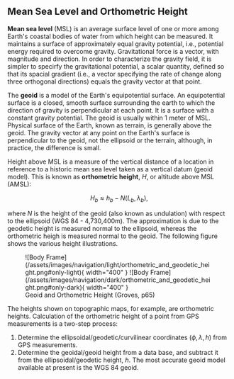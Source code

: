 ## Mean Sea Level and Orthometric Height

**Mean sea level** (MSL) is an average surface level of one or more among Earth's coastal bodies of water from which height can be measured. It maintains a
surface of approximately equal gravity potential, i.e., potential energy
required to overcome gravity. Gravitational force is a vector, with magnitude and direction. In order to characterize the gravity field, it is simpler to specirfy the gravitational potential, a scalar quantity, defined so that its spacial gradient (i.e., a vector specifying the rate of change along three orthogonal directions) equals the gravity vector at that point.


The **geoid** is a model of the Earth's equipotential surface. An equipotential surface is a closed, smooth surface surrounding the earth to which the direction of gravity is perpendicular at each point. It is a surface with a constant gravity potential. The geoid is usually within 1 meter of MSL. Physical surface of the Earth, known as terrain, is generally above the geoid. The gravity vector at any point on the Earth's surface is perpendicular to the geoid, not the
ellipsoid or the terrain, although, in practice, the difference is small.

Height above MSL is a measure of the vertical distance of a location in reference to a historic mean sea level taken as a vertical datum (geoid model). This is known as  **orthometric height**, $H$, or altitude above MSL (AMSL):

$$
H_b \approx h_b - N(L_b, \lambda_b),
$$

where $N$ is the height of the geoid (also known as undulation) with respect to the ellipsoid (WGS 84 - 4,730,400m). The approximation is due to the geodetic height is measured normal to the ellipsoid, whereas the orthometric heigh is measured normal to the geoid. The following figure shows the various height illustrations.

<figure markdown>
  ![Body Frame](/assets/images/navigation/light/orthometric_and_geodetic_height.png#only-light){ width="400" }
  ![Body Frame](/assets/images/navigation/dark/orthometric_and_geodetic_height.png#only-dark){ width="400" }
  <figcaption>Geoid and Orthometric Height (Groves, p65)</figcaption>
</figure>

The heights shown on topographic maps, for example, are orthometric heights. Calculation of the orthometric height of a point from GPS measurements is a two-step process:

1. Determine the ellipsoidal/geodetic/curvilinear coordinates $(\phi, \lambda, h)$ from GPS measurements.
2. Determine the geoidal/geoid height from a data base, and subtract it from the ellipsoidal/geodetic height, $h$. The most accurate geoid model available at present is the WGS 84 geoid.